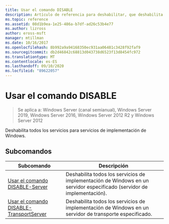 ```yaml
---
title: Usar el comando DISABLE
description: Artículo de referencia para deshabilitar, que deshabilita todos los servicios para servicios de implementación de Windows.
ms.topic: reference
ms.assetid: 08d1b9ea-1e25-486a-b7df-ad26c53b4e77
ms.author: lizross
author: eross-msft
manager: mtillman
ms.date: 10/16/2017
ms.openlocfilehash: 8b992a9a94168350ec931aa06481c3428f92faf9
ms.sourcegitcommit: db2d46842c68813d043738d6523f13d8454fc972
ms.translationtype: MT
ms.contentlocale: es-ES
ms.lasthandoff: 09/10/2020
ms.locfileid: "89622057"
---
```

# <a name="using-the-disable-command"></a>Usar el comando DISABLE

> Se aplica a: Windows Server (canal semianual), Windows Server 2019, Windows Server 2016, Windows Server 2012 R2 y Windows Server 2012

Deshabilita todos los servicios para servicios de implementación de Windows.

## <a name="subcommands"></a>Subcomandos
|Subcomando|Descripción|
|-------|--------|
|[Usar el comando DISABLE-Server](using-the-disable-server-command.md)|Deshabilita todos los servicios de implementación de Windows en un servidor especificado (servidor de implementación).|
|[Usar el comando DISABLE-TransportServer](using-the-disable-transportserver-command.md)|Deshabilita todos los servicios de implementación de Windows en un servidor de transporte especificado.|
